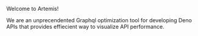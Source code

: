 Welcome to Artemis!

We are an unprecendented Graphql optimization tool for developing Deno APIs that provides effiecient way to visualize API performance. 
